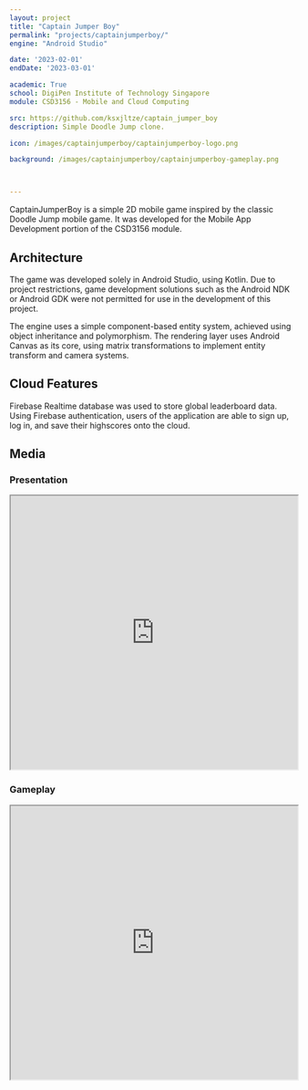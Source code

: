 ```yaml
---
layout: project
title: "Captain Jumper Boy"
permalink: "projects/captainjumperboy/"
engine: "Android Studio"

date: '2023-02-01'
endDate: '2023-03-01'

academic: True
school: DigiPen Institute of Technology Singapore
module: CSD3156 - Mobile and Cloud Computing 

src: https://github.com/ksxjltze/captain_jumper_boy
description: Simple Doodle Jump clone.

icon: /images/captainjumperboy/captainjumperboy-logo.png

background: /images/captainjumperboy/captainjumperboy-gameplay.png



---
```


CaptainJumperBoy is a simple 2D mobile game inspired by the classic Doodle Jump mobile game.
It was developed for the Mobile App Development portion of the CSD3156 module.

## Architecture
The game was developed solely in Android Studio, using Kotlin.
Due to project restrictions, game development solutions such as the Android NDK or Android GDK were not permitted for use in the development of this project.<br>

The engine uses a simple component-based entity system, achieved using object inheritance and polymorphism.
The rendering layer uses Android Canvas as its core, using matrix transformations to implement entity transform and camera systems.

## Cloud Features
Firebase Realtime database was used to store global leaderboard data. 
Using Firebase authentication, users of the application are able to sign up, log in, and save their highscores onto the cloud.

## Media

### Presentation
<iframe src="https://drive.google.com/file/d/127-aCRGw0gI-yyn3SyQKWkeVlIlS-4Rc/preview" width="100%" height="480em" allow="autoplay" allowfullscreen="allowfullscreen"></iframe>

### Gameplay
<iframe src="https://drive.google.com/file/d/1kHi_ut2HEbvpUdRwsUdL6lzstrGT3kgg/preview" width="100%" height="480em" allow="autoplay" allowfullscreen="allowfullscreen"></iframe>